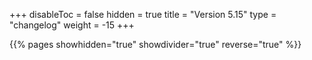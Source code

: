 +++
disableToc = false
hidden = true
title = "Version 5.15"
type = "changelog"
weight = -15
+++

{{% pages showhidden="true" showdivider="true" reverse="true" %}}
